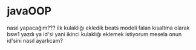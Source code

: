 # javaOOP
nasıl yapacağım???
ilk kulaklığı ekledik beats modeli falan kısaltma olarak bsw1 yazdı ya id'si yani
ikinci kulaklığı eklemek istiyorum mesela onun id'sini nasıl ayarlıcam?
